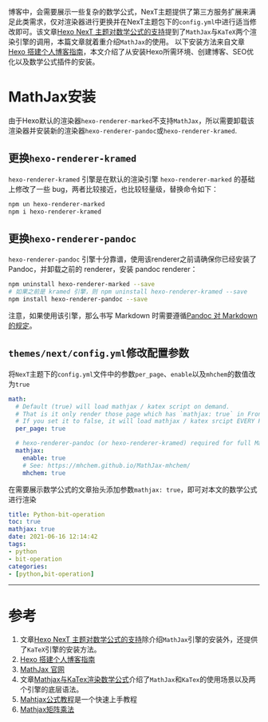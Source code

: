 博客中，会需要展示一些复杂的数学公式，NexT主题提供了第三方服务扩展来满足此类需求，仅对渲染器进行更换并在NexT主题包下的`config.yml`中进行适当修改即可。该文章[Hexo NexT 主题对数学公式的支持](https://www.jianshu.com/p/8424da4dd673)提到了`MathJax`与`KaTeX`两个渲染引擎的调用，本篇文章就着重介绍`MathJax`的使用。
以下安装方法来自文章[Hexo 搭建个人博客指南](https://www.jianshu.com/p/c9beedaf08e4)，本文介绍了从安装Hexo所需环境、创建博客、SEO优化以及数学公式插件的安装。
# MathJax安装
由于Hexo默认的渲染器`hexo-renderer-marked`不支持`MathJax`，所以需要卸载该渲染器并安装新的渲染器`hexo-renderer-pandoc`或`hexo-renderer-kramed`.
## 更换`hexo-renderer-kramed`  
`hexo-renderer-kramed` 引擎是在默认的渲染引擎 `hexo-renderer-marked` 的基础上修改了一些 bug，两者比较接近，也比较轻量级，替换命令如下：
``` bash
npm un hexo-renderer-marked
npm i hexo-renderer-kramed
```
## 更换`hexo-renderer-pandoc`
`hexo-renderer-pandoc` 引擎十分靠谱，使用该renderer之前请确保你已经安装了Pandoc，并卸载之前的 renderer，安装 pandoc renderer：
``` bash
npm uninstall hexo-renderer-marked --save
# 如果之前是 kramed 引擎，则 npm uninstall hexo-renderer-kramed --save
npm install hexo-renderer-pandoc --save
```
注意，如果使用该引擎，那么书写 Markdown 时需要遵循[Pandoc 对 Markdown 的规定](https://pandoc.org/MANUAL.html#pandocs-markdown)。
## `themes/next/config.yml`修改配置参数
将`NexT`主题下的`config.yml`文件中的参数`per_page`、`enable`以及`mhchem`的数值改为`true`
``` yml
math:
  # Default (true) will load mathjax / katex script on demand.
  # That is it only render those page which has `mathjax: true` in Front-matter.
  # If you set it to false, it will load mathjax / katex srcipt EVERY PAGE.
  per_page: true

  # hexo-renderer-pandoc (or hexo-renderer-kramed) required for full MathJax support.
  mathjax:
    enable: true
    # See: https://mhchem.github.io/MathJax-mhchem/
    mhchem: true

```
在需要展示数学公式的文章抬头添加参数`mathjax: true`，即可对本文的数学公式进行渲染

``` yml
title: Python-bit-operation
toc: true
mathjax: true
date: 2021-06-16 12:14:42
tags:
- python
- bit-operation
categories:
- [python,bit-operation]
```
---
# 参考
1. 文章[Hexo NexT 主题对数学公式的支持](https://www.jianshu.com/p/8424da4dd673)除介绍`MathJax`引擎的安装外，还提供了`KaTeX`引擎的安装方法。  
2. [Hexo 搭建个人博客指南](https://www.jianshu.com/p/c9beedaf08e4)
3. [MathJax 官网](https://www.mathjax.org/)   
4. 文章[Mathjax与KaTex渲染数学公式](https://github.com/csjiabin/hexo-theme-next/blob/master/source/_posts/Mathjax%E4%B8%8EKaTex%E6%B8%B2%E6%9F%93%E6%95%B0%E5%AD%A6%E5%85%AC%E5%BC%8F.md)介绍了`MathJax`和`KaTex`的使用场景以及两个引擎的底层语法。
5. [Mahtjax公式教程](https://blog.csdn.net/dabokele/article/details/79577072)是一个快速上手教程
6. [Mathjax矩阵乘法](https://blog.csdn.net/harrycomeon/article/details/96283564)